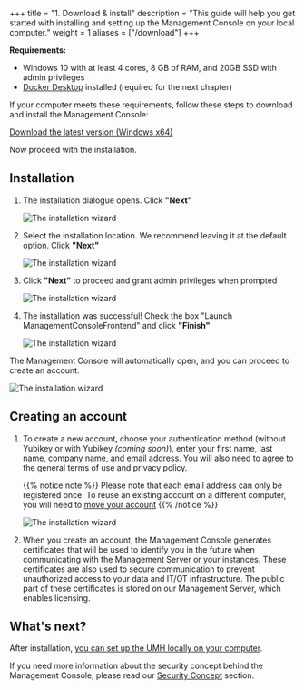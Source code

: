 +++
title = "1. Download & install"
description = "This guide will help you get started with installing and setting up the Management Console on your local computer."
weight = 1
aliases = ["/download"]
+++

**Requirements:** 
- Windows 10 with at least 4 cores, 8 GB of RAM, and 20GB SSD with admin privileges
- [Docker Desktop](https://www.docker.com/products/docker-desktop/) installed (required for the next chapter)

If your computer meets these requirements, follow these steps to download and install the Management Console:

<a class="btn btn-primary" href="https://download.umh.docs.umh.app/UMH%20Management%20Console_latest_x64_en-US.msi" target="_blank" role="button" aria-label="Download the latest version (Windows x64)">Download the latest version (Windows x64)</a>

Now proceed with the installation.

## Installation


1. The installation dialogue opens. Click **"Next"**

    ![The installation wizard](/images/getstarted/installation-wizard.png)

2. Select the installation location. We recommend leaving it at the default option. Click **"Next"**

    ![The installation wizard](/images/getstarted/installation-wizard-2.png)

3. Click **"Next"** to proceed and grant admin privileges when prompted

    ![The installation wizard](/images/getstarted/installation-wizard-3.png)

4. The installation was successful! Check the box "Launch ManagementConsoleFrontend" and click **"Finish"**

    ![The installation wizard](/images/getstarted/installation-wizard-4.png)

The Management Console will automatically open, and you can proceed to create an account.

![The installation wizard](/images/getstarted/installation-wizard-new-account.png)


## Creating an account

1. To create a new account, choose your authentication method (without Yubikey or with Yubikey *(coming soon)*), enter your first name, last name, company name, and email address. You will also need to agree to the general terms of use and privacy policy. 
    
   {{% notice note %}}
   Please note that each email address can only be registered once. To reuse an existing account on a different computer, you will need to [move your account](/docs/account-and-licensing/moving-account/)
   {{% /notice %}}

    ![The installation wizard](/images/getstarted/installation-wizard-new-account.png)

2. When you create an account, the Management Console generates certificates that will be used to identify you in the future when communicating with the Management Server or your instances. These certificates are also used to secure communication to prevent unauthorized access to your data and IT/OT infrastructure. The public part of these certificates is stored on our Management Server, which enables licensing.


## What's next?

After installation, [you can set up the UMH locally on your computer](/docs/getstarted/local-setup/).

If you need more information about the security concept behind the Management Console, please read our [Security Concept](/docs/security/concept/) section.
